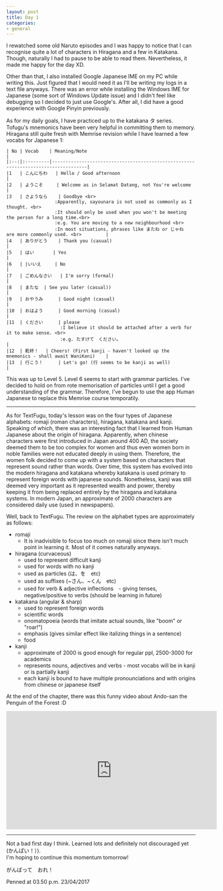 ```yaml
---
layout: post
title: Day 1
categories:
- general
---
```


I rewatched some old Naruto episodes and I was happy to notice that I can recognise quite a lot of
characters in Hiragana and a few in Katakana. Though, naturally I had to pause to be able to read them.
Nevertheless, it made me happy for the day XD.

Other than that, I also installed Google Japanese IME on my PC while writing this. Just figured that I
would need it as I'll be writing my logs in a text file anyways. There was an error while installing 
the Windows IME for Japanese (some sort of Windows Update issue) and I didn't feel like debugging so 
I decided to just use Google's. After all, I did have a good experience with Google Pinyin previously.

As for my daily goals, I have practiced up to the katakana タ series. Tofugu's 
mnemonics have been very helpful in committing them to memory. Hiragana still quite fresh with
Memrise revision while I have learned a few vocabs for Japanese 1:

	| No | Vocab    | Meaning/Note  																	|
	|:--:|:---------|-----------------------------------------------------------------------------------|
    |1   | こんにちわ   | Hello / Good afternoon															|
    |2   | ようこそ		| Welcome as in Selamat Datang, not You're welcome 									|
    |3   | さようなら	| Goodbye <br> 
					  :Apparently, sayounara is not used as commonly as I thought. <br>
					  :It should only be used when you won't be meeting the person for a long time.<br>
					  :e.g. You are moving to a new neighbourhood <br>
					  :In most situations, phrases like またね or じゃね　are more commonly used. <br> 		|
    |4   | ありがとう	| Thank you (casual) 																|
    |5   | はい		| Yes 																				|
    |6   | |いいえ		| No 																				|
    |7   | ごめんなさい	| I'm sorry (formal)																|
    |8   | またな 	| See you later (casual)) 															|
    |9   | おやうみ　	| Good night (casual) 																|
    |10  | おはよう　	| Good morning (casual) 															|
    |11  | ください　	| please
						:I believe it should be attached after a verb for it to make sense. <br>
						:e.g. たすけて　ください。 																|
    |12  | 乾杯！　	| Cheers! (First kanji - haven't looked up the mnemonics - shall await WaniKani)	|
    |13  | 行こう！　	| Let's go! (行 seems to be kanji as well) 											|

This was up to Level 5. Level 6 seems to start with grammar particles. I've decided to hold on from rote memorisation
of particles until I get a good understanding of the grammar. Therefore, I've begun to use the app Human Japanese to
replace this Memrise course temporatily.

---

As for TextFugu, today's lesson was on the four types of Japanese alphabets: romaji (roman characters), hiragana, katakana and kanji.
Speaking of which, there was an interesting fact that I learned from Human Japanese about the origin of hiragana.
Apparently, when chinese characters were first introduced in Japan around 400 AD, the society deemed them to be too
complex for women and thus even women born in noble families were not educated deeply in using them. Therefore,
the women folk decided to come up with a system based on characters that represent sound rather than words. Over time,
this system has evolved into the modern hiragana and katakana whereby katakana is used primary to represent foreign
words with japanese sounds. Nonetheless, kanji was still deemed very important as it represented wealth and power,
thereby keeping it from being replaced entirely by the hiragana and katakana systems. In modern Japan, an approximate
of 2000 characters are considered daily use (used in newspapers). 


Well, back to TextFugu. The review on the alphabet types are approximately as follows:

* romaji
    - It is inadvisible to focus too much on romaji since there isn't much point in learning it. Most of it
      comes naturally anyways.
* hiragana (curvaceous)
    - used to represent difficult kanji
	- used for words with no kanji
	- used as particles (は、を　etc)
	- used as suffixes (~さん、~くん　etc)
	- used for verb & adjective inflections　- giving tenses, negative/positive to verbs (should be learning in future)
* katakana (angular & sharp)
    - used to represent foreign words
	- scientific words
	- onomatopoeia (words that imitate actual sounds, like "boom" or "roar!")
	- emphasis (gives similar effect like italizing things in a sentence)
	- food
* kanji
    - approximate of 2000 is good enough for regular ppl, 2500-3000 for academics
	- represents nouns, adjectives and verbs - most vocabs will be in kanji or is partially kanji
	- each kanji is bound to have multiple pronounciations and with origins from chinese or japanese itself
	
At the end of the chapter, there was this funny video about Ando-san the Penguin of the Forest :D
	
<iframe width="560" height="315" src="https://www.youtube.com/embed/iqzt3T4R38c" frameborder="0" allowfullscreen></iframe>

---

Not a bad first day I think. Learned lots and definitely not discouraged yet (かんぱい！）).  
I'm hoping to continue this momentum tomorrow!

がんばって　おれ！

Penned at 03.50 p.m. 23/04/2017